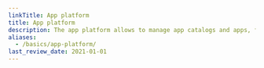 ```yaml
---
linkTitle: App platform
title: App platform
description: The app platform allows to manage app catalogs and apps, for simple and standardized deployment in all your workload clusters.
aliases:
  - /basics/app-platform/
last_review_date: 2021-01-01
---
```

